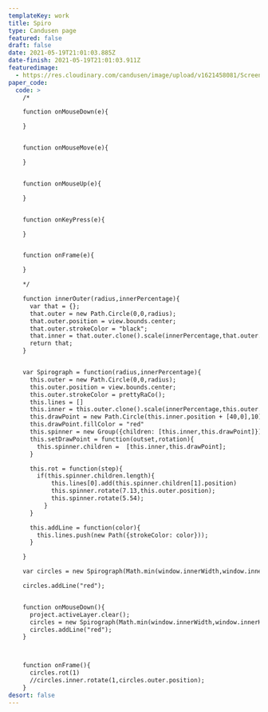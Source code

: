 ```yaml
---
templateKey: work
title: Spiro
type: Candusen page
featured: false
draft: false
date: 2021-05-19T21:01:03.885Z
date-finish: 2021-05-19T21:01:03.911Z
featuredimage:
  - https://res.cloudinary.com/candusen/image/upload/v1621458081/Screen_Shot_2021-05-19_at_5.00.58_PM_fyomi0.png
paper_code:
  code: >
    /*

    function onMouseDown(e){

    }


    function onMouseMove(e){

    }


    function onMouseUp(e){

    }


    function onKeyPress(e){

    }


    function onFrame(e){

    }

    */

    function innerOuter(radius,innerPercentage){
      var that = {};
      that.outer = new Path.Circle(0,0,radius);
      that.outer.position = view.bounds.center;
      that.outer.strokeColor = "black";
      that.inner = that.outer.clone().scale(innerPercentage,that.outer.bounds.leftCenter);
      return that;
    }


    var Spirograph = function(radius,innerPercentage){
      this.outer = new Path.Circle(0,0,radius);
      this.outer.position = view.bounds.center;
      this.outer.strokeColor = prettyRaCo();
      this.lines = []
      this.inner = this.outer.clone().scale(innerPercentage,this.outer.bounds.leftCenter);
      this.drawPoint = new Path.Circle(this.inner.position + [40,0],10);
      this.drawPoint.fillColor = "red"
      this.spinner = new Group({children: [this.inner,this.drawPoint]});
      this.setDrawPoint = function(outset,rotation){
        this.spinner.children =  [this.inner,this.drawPoint];
      }

      this.rot = function(step){
        if(this.spinner.children.length){
            this.lines[0].add(this.spinner.children[1].position)
            this.spinner.rotate(7.13,this.outer.position);
            this.spinner.rotate(5.54);
          }
      }

      this.addLine = function(color){
        this.lines.push(new Path({strokeColor: color}));
      }

    }

    var circles = new Spirograph(Math.min(window.innerWidth,window.innerHeight)*.4,.3+(Math.random()*.5));

    circles.addLine("red");


    function onMouseDown(){
      project.activeLayer.clear();
      circles = new Spirograph(Math.min(window.innerWidth,window.innerHeight)*.4,.3+(Math.random()*.5));
      circles.addLine("red");
    }



    function onFrame(){
      circles.rot(1)
      //circles.inner.rotate(1,circles.outer.position);
    }
desort: false
---
```

